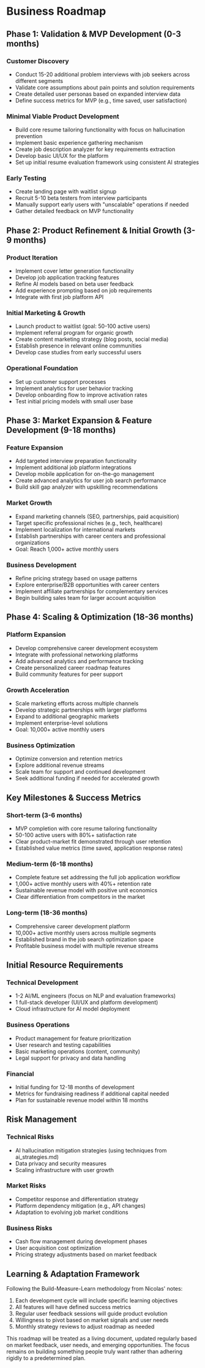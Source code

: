 # Business Roadmap

## Phase 1: Validation & MVP Development (0-3 months)

### Customer Discovery
- Conduct 15-20 additional problem interviews with job seekers across different segments
- Validate core assumptions about pain points and solution requirements
- Create detailed user personas based on expanded interview data
- Define success metrics for MVP (e.g., time saved, user satisfaction)

### Minimal Viable Product Development
- Build core resume tailoring functionality with focus on hallucination prevention
- Implement basic experience gathering mechanism
- Create job description analyzer for key requirements extraction
- Develop basic UI/UX for the platform
- Set up initial resume evaluation framework using consistent AI strategies

### Early Testing
- Create landing page with waitlist signup
- Recruit 5-10 beta testers from interview participants
- Manually support early users with "unscalable" operations if needed
- Gather detailed feedback on MVP functionality

## Phase 2: Product Refinement & Initial Growth (3-9 months)

### Product Iteration
- Implement cover letter generation functionality
- Develop job application tracking features
- Refine AI models based on beta user feedback
- Add experience prompting based on job requirements
- Integrate with first job platform API

### Initial Marketing & Growth
- Launch product to waitlist (goal: 50-100 active users)
- Implement referral program for organic growth
- Create content marketing strategy (blog posts, social media)
- Establish presence in relevant online communities
- Develop case studies from early successful users

### Operational Foundation
- Set up customer support processes
- Implement analytics for user behavior tracking
- Develop onboarding flow to improve activation rates
- Test initial pricing models with small user base

## Phase 3: Market Expansion & Feature Development (9-18 months)

### Feature Expansion
- Add targeted interview preparation functionality
- Implement additional job platform integrations
- Develop mobile application for on-the-go management
- Create advanced analytics for user job search performance
- Build skill gap analyzer with upskilling recommendations

### Market Growth
- Expand marketing channels (SEO, partnerships, paid acquisition)
- Target specific professional niches (e.g., tech, healthcare)
- Implement localization for international markets
- Establish partnerships with career centers and professional organizations
- Goal: Reach 1,000+ active monthly users

### Business Development
- Refine pricing strategy based on usage patterns
- Explore enterprise/B2B opportunities with career centers
- Implement affiliate partnerships for complementary services
- Begin building sales team for larger account acquisition

## Phase 4: Scaling & Optimization (18-36 months)

### Platform Expansion
- Develop comprehensive career development ecosystem
- Integrate with professional networking platforms
- Add advanced analytics and performance tracking
- Create personalized career roadmap features
- Build community features for peer support

### Growth Acceleration
- Scale marketing efforts across multiple channels
- Develop strategic partnerships with larger platforms
- Expand to additional geographic markets
- Implement enterprise-level solutions
- Goal: 10,000+ active monthly users

### Business Optimization
- Optimize conversion and retention metrics
- Explore additional revenue streams
- Scale team for support and continued development
- Seek additional funding if needed for accelerated growth

## Key Milestones & Success Metrics

### Short-term (3-6 months)
- MVP completion with core resume tailoring functionality
- 50-100 active users with 80%+ satisfaction rate
- Clear product-market fit demonstrated through user retention
- Established value metrics (time saved, application response rates)

### Medium-term (6-18 months)
- Complete feature set addressing the full job application workflow
- 1,000+ active monthly users with 40%+ retention rate
- Sustainable revenue model with positive unit economics
- Clear differentiation from competitors in the market

### Long-term (18-36 months)
- Comprehensive career development platform
- 10,000+ active monthly users across multiple segments
- Established brand in the job search optimization space
- Profitable business model with multiple revenue streams

## Initial Resource Requirements

### Technical Development
- 1-2 AI/ML engineers (focus on NLP and evaluation frameworks)
- 1 full-stack developer (UI/UX and platform development)
- Cloud infrastructure for AI model deployment

### Business Operations
- Product management for feature prioritization
- User research and testing capabilities
- Basic marketing operations (content, community)
- Legal support for privacy and data handling

### Financial
- Initial funding for 12-18 months of development
- Metrics for fundraising readiness if additional capital needed
- Plan for sustainable revenue model within 18 months

## Risk Management

### Technical Risks
- AI hallucination mitigation strategies (using techniques from ai_strategies.md)
- Data privacy and security measures
- Scaling infrastructure with user growth

### Market Risks
- Competitor response and differentiation strategy
- Platform dependency mitigation (e.g., API changes)
- Adaptation to evolving job market conditions

### Business Risks
- Cash flow management during development phases
- User acquisition cost optimization
- Pricing strategy adjustments based on market feedback

## Learning & Adaptation Framework
Following the Build-Measure-Learn methodology from Nicolas' notes:

1. Each development cycle will include specific learning objectives
2. All features will have defined success metrics
3. Regular user feedback sessions will guide product evolution
4. Willingness to pivot based on market signals and user needs
5. Monthly strategy reviews to adjust roadmap as needed

This roadmap will be treated as a living document, updated regularly based on market feedback, user needs, and emerging opportunities. The focus remains on building something people truly want rather than adhering rigidly to a predetermined plan. 
